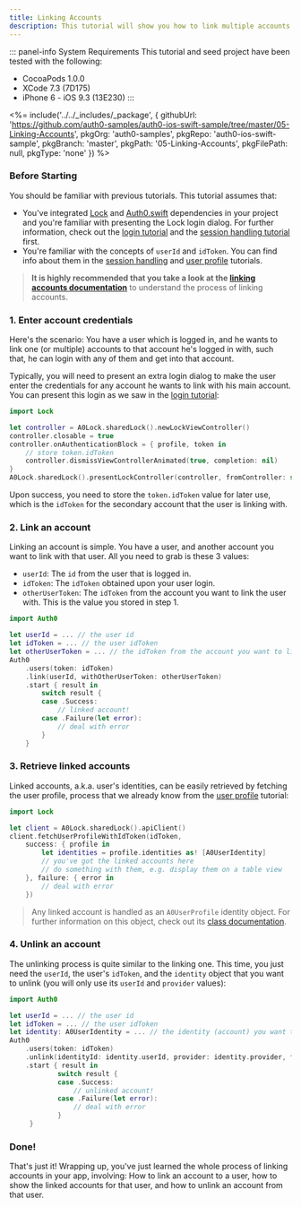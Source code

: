 ```yaml
---
title: Linking Accounts
description: This tutorial will show you how to link multiple accounts within the same user.
---
```


::: panel-info System Requirements
This tutorial and seed project have been tested with the following:

- CocoaPods 1.0.0
- XCode 7.3 (7D175)
- iPhone 6 - iOS 9.3 (13E230)
  :::

<%= include('../../_includes/_package', {
  githubUrl: 'https://github.com/auth0-samples/auth0-ios-swift-sample/tree/master/05-Linking-Accounts',
  pkgOrg: 'auth0-samples',
  pkgRepo: 'auth0-ios-swift-sample',
  pkgBranch: 'master',
  pkgPath: '05-Linking-Accounts',
  pkgFilePath: null,
  pkgType: 'none'
}) %>

### Before Starting

You should be familiar with previous tutorials. This tutorial assumes that:

- You've integrated [Lock](https://github.com/auth0/Lock.iOS-OSX) and [Auth0.swift](https://github.com/auth0/Auth0.swift/) dependencies in your project and you're familiar with presenting the Lock login dialog. For further information, check out the [login tutorial](01-login.md) and the [session handling tutorial](03-session-handling.md) first.
- You're familiar with the concepts of `userId` and `idToken`. You can find info about them in the [session handling](03-session-handling.md) and [user profile](04-user-profile.md) tutorials.

> **It is highly recommended that you take a look at the [linking accounts documentation](https://auth0.com/docs/link-accounts)** to understand the process of linking accounts.

### 1. Enter account credentials

Here's the scenario: You have a user which is logged in, and he wants to link one (or multiple) accounts to that account he's logged in with, such that, he can login with any of them and get into that account.

Typically, you will need to present an extra login dialog to make the user enter the credentials for any account he wants to link with his main account. You can present this login as we saw in the [login tutorial](01-login.md):

```swift
import Lock
```

```swift
let controller = A0Lock.sharedLock().newLockViewController()
controller.closable = true
controller.onAuthenticationBlock = { profile, token in
    // store token.idToken
    controller.dismissViewControllerAnimated(true, completion: nil)
}
A0Lock.sharedLock().presentLockController(controller, fromController: self)
```

Upon success, you need to store the `token.idToken` value for later use, which is the `idToken` for the secondary account that the user is linking with.

### 2. Link an account

Linking an account is simple. You have a user, and another account you want to link with that user. All you need to grab is these 3 values:

- `userId`: The `id` from the user that is logged in.
- `idToken`: The `idToken` obtained upon your user login.
- `otherUserToken`: The `idToken` from the account you want to link the user with. This is the value you stored in step 1.

```swift
import Auth0
```

```swift
let userId = ... // the user id
let idToken = ... // the user idToken
let otherUserToken = ... // the idToken from the account you want to link the user with
Auth0
    .users(token: idToken)
    .link(userId, withOtherUserToken: otherUserToken)
    .start { result in
        switch result {
        case .Success:
            // linked account!
        case .Failure(let error):
            // deal with error
        }
    }
```

### 3. Retrieve linked accounts

Linked accounts, a.k.a. user's identities, can be easily retrieved by fetching the user profile, process that we already know from the [user profile](04-user-profile.md) tutorial:

```swift
import Lock
```

```swift
let client = A0Lock.sharedLock().apiClient()
client.fetchUserProfileWithIdToken(idToken,
    success: { profile in
        let identities = profile.identities as! [A0UserIdentity] 
        // you've got the linked accounts here
        // do something with them, e.g. display them on a table view
    }, failure: { error in
        // deal with error
    })
```

> Any linked account is handled as an `A0UserProfile` identity object. For further information on this object, check out its [class documentation](https://github.com/auth0/Lock.iOS-OSX/blob/master/Lock/Core/A0UserIdentity.h).

### 4. Unlink an account

The unlinking process is quite similar to the linking one. This time, you just need the `userId`, the user's `idToken`, and the `identity` object that you want to unlink (you will only use its `userId` and `provider` values):

```swift
import Auth0
```

```swift
let userId = ... // the user id
let idToken = ... // the user idToken
let identity: A0UserIdentity = ... // the identity (account) you want to unlink from the user
Auth0
    .users(token: idToken)
    .unlink(identityId: identity.userId, provider: identity.provider, fromUserId: userId)
    .start { result in
            switch result {
            case .Success:
                // unlinked account!
            case .Failure(let error):
                // deal with error
            }
     }
```

### Done!

That's just it! Wrapping up, you've just learned the whole process of linking accounts in your app, involving: How to link an account to a user, how to show the linked accounts for that user, and how to unlink an account from that user.